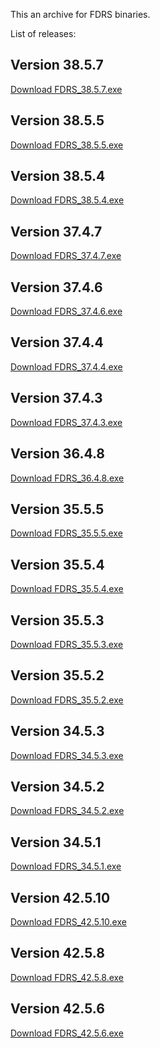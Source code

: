 This an archive for FDRS binaries. 

List of releases:

## Version 38.5.7
[Download FDRS_38.5.7.exe](https://github.com/nitrobass24/FDRS-Archive/releases/tag/v38.5.7)

## Version 38.5.5
[Download FDRS_38.5.5.exe](https://github.com/nitrobass24/FDRS-Archive/releases/tag/v38.5.5)

## Version 38.5.4
[Download FDRS_38.5.4.exe](https://github.com/nitrobass24/FDRS-Archive/releases/tag/v38.5.4)

## Version 37.4.7
[Download FDRS_37.4.7.exe](https://github.com/nitrobass24/FDRS-Archive/releases/tag/v37.4.7)

## Version 37.4.6
[Download FDRS_37.4.6.exe](https://github.com/nitrobass24/FDRS-Archive/releases/tag/v37.4.6)

## Version 37.4.4
[Download FDRS_37.4.4.exe](https://github.com/nitrobass24/FDRS-Archive/releases/tag/v37.4.4)

## Version 37.4.3
[Download FDRS_37.4.3.exe](https://github.com/nitrobass24/FDRS-Archive/releases/tag/v37.4.3)

## Version 36.4.8
[Download FDRS_36.4.8.exe](https://github.com/nitrobass24/FDRS-Archive/releases/tag/v36.4.8)

## Version 35.5.5
[Download FDRS_35.5.5.exe](https://github.com/nitrobass24/FDRS-Archive/releases/tag/v35.5.5)

## Version 35.5.4
[Download FDRS_35.5.4.exe](https://github.com/nitrobass24/FDRS-Archive/releases/tag/v35.5.4)

## Version 35.5.3
[Download FDRS_35.5.3.exe](https://github.com/nitrobass24/FDRS-Archive/releases/tag/v35.5.3)

## Version 35.5.2
[Download FDRS_35.5.2.exe](https://github.com/nitrobass24/FDRS-Archive/releases/tag/v35.5.2)

## Version 34.5.3
[Download FDRS_34.5.3.exe](https://github.com/nitrobass24/FDRS-Archive/releases/tag/v34.5.3)

## Version 34.5.2
[Download FDRS_34.5.2.exe](https://github.com/nitrobass24/FDRS-Archive/releases/tag/v34.5.2)

## Version 34.5.1
[Download FDRS_34.5.1.exe](https://github.com/nitrobass24/FDRS-Archive/releases/tag/v34.5.1)

## Version 42.5.10
[Download FDRS_42.5.10.exe](https://github.com/nitrobass24/FDRS-Archive/releases/tag/v42.5.10)

## Version 42.5.8
[Download FDRS_42.5.8.exe](https://github.com/nitrobass24/FDRS-Archive/releases/tag/v42.5.8)

## Version 42.5.6
[Download FDRS_42.5.6.exe](https://github.com/nitrobass24/FDRS-Archive/releases/tag/v42.5.6)
